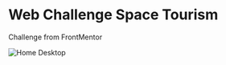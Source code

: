 # Web Challenge Space Tourism

Challenge from FrontMentor

![Home Desktop](https://github.com/carlosdamaia/webchallenge-space-tourism/blob/main/preview.jpg?raw=true)
